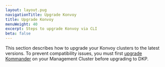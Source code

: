 ```yaml
---
layout: layout.pug
navigationTitle: Upgrade Konvoy
title: Upgrade Konvoy
menuWeight: 40
excerpt: Steps to upgrade Konvoy via CLI
beta: false
---
```

 
This section describes how to upgrade your Konvoy clusters to the latest versions. To prevent compatibility issues, you must first [upgrade Kommander][upgrade_kommander] on your Management Cluster before upgrading to DKP.

[upgrade_kommander]: /dkp/kommander/2.2/dkp-upgrade/upgrade-kommander/
